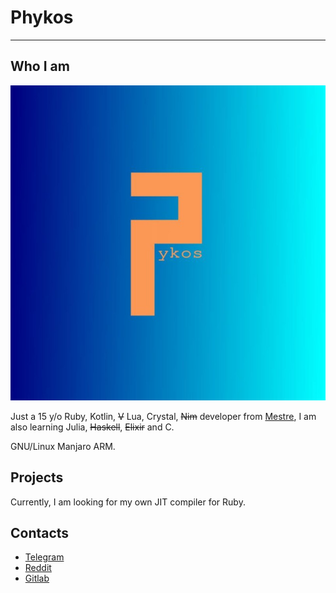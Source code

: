 # Phykos
--------

## Who I am

![12.jpg](12.jpg)

Just a 15 y/o Ruby, Kotlin, ~~V~~ Lua, Crystal, ~~Nim~~ developer from [Mestre](https://en.wikipedia.org/wiki/Mestre), I am also learning Julia, ~~Haskell~~, ~~Elixir~~ and C.

GNU/Linux Manjaro ARM.

## Projects

Currently, I am looking for my own JIT compiler for Ruby.

## Contacts

- [Telegram](https://t.me/rubydev)
- [Reddit](https://www.reddit.com/user/GPhykos/)
- [Gitlab](https://gitlab.com/phykos)
